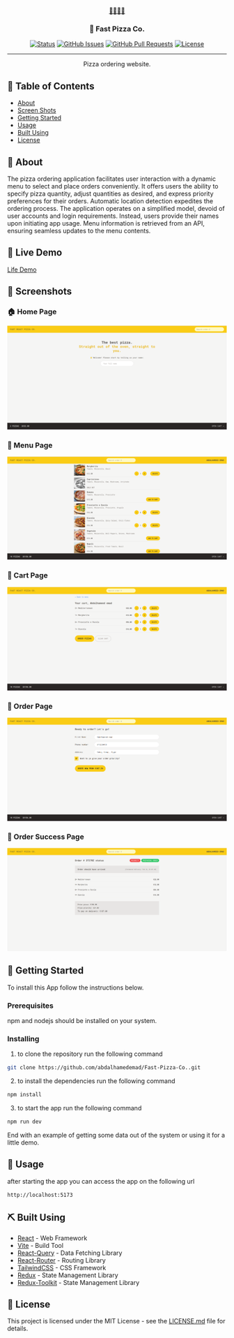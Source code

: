 <p align="center">
  <a href="" rel="noopener">
 🍕🍕🍕🍕</a>
</p>

<h3 align="center">🍕 Fast Pizza Co.</h3>

<div align="center">

[![Status](https://img.shields.io/badge/status-active-success.svg)]()
[![GitHub Issues](https://img.shields.io/github/issues/kylelobo/The-Documentation-Compendium.svg)](https://github.com/kylelobo/The-Documentation-Compendium/issues)
[![GitHub Pull Requests](https://img.shields.io/github/issues-pr/kylelobo/The-Documentation-Compendium.svg)](https://github.com/kylelobo/The-Documentation-Compendium/pulls)
[![License](https://img.shields.io/badge/license-MIT-blue.svg)](/LICENSE)

</div>

---

<p align="center"> Pizza ordering website.
    <br> 
</p>

## 📝 Table of Contents

- [About](#about)
- [Screen Shots](#screen_shots)
- [Getting Started](#getting_started)
- [Usage](#usage)
- [Built Using](#built_using)
- [License](#license)

## 🧐 About <a name = "about"></a>

The pizza ordering application facilitates user interaction with a dynamic menu to select and place orders conveniently. It offers users the ability to specify pizza quantity, adjust quantities as desired, and express priority preferences for their orders. Automatic location detection expedites the ordering process. The application operates on a simplified model, devoid of user accounts and login requirements. Instead, users provide their names upon initiating app usage. Menu information is retrieved from an API, ensuring seamless updates to the menu contents.
## 🚀 Live Demo <a name = "life_demo"></a>
<a href="https://fastpizzaco23.netlify.app" _target="blank">Life Demo</a>
## 📸 Screenshots <a name = "screen_shots"></a>

### 🏠 Home Page

![screenshot](https://github.com/abdalhamedemad/Fast-Pizza-Co./blob/main/screenshots/1.png?raw=true)

### 🍕 Menu Page

![screenshot](https://github.com/abdalhamedemad/Fast-Pizza-Co./blob/main/screenshots/2.png?raw=true)

### 🛒 Cart Page

![screenshot](https://github.com/abdalhamedemad/Fast-Pizza-Co./blob/main/screenshots/3.png?raw=true)

### 📝 Order Page

![screenshot](https://github.com/abdalhamedemad/Fast-Pizza-Co./blob/main/screenshots/4.png?raw=true)

### 💯 Order Success Page

![screenshot](https://github.com/abdalhamedemad/Fast-Pizza-Co./blob/main/screenshots/5.png?raw=true)

## 🏁 Getting Started <a name = "getting_started"></a>

To install this App follow the instructions below.

### Prerequisites

npm and nodejs should be installed on your system.

### Installing

1. to clone the repository run the following command

```bash
git clone https://github.com/abdalhamedemad/Fast-Pizza-Co..git
```

2. to install the dependencies run the following command

```bash
npm install
```

3. to start the app run the following command

```bash
npm run dev
```

End with an example of getting some data out of the system or using it for a little demo.

## 🎈 Usage <a name="usage"></a>

after starting the app you can access the app on the following url

```bash
http://localhost:5173
```

## ⛏️ Built Using <a name = "built_using"></a>

- [React](https://reactjs.org/) - Web Framework
- [Vite](https://vitejs.dev/) - Build Tool
- [React-Query](https://react-query.tanstack.com/) - Data Fetching Library
- [React-Router](https://reactrouter.com/) - Routing Library
- [TailwindCSS](https://tailwindcss.com/) - CSS Framework
- [Redux](https://redux.js.org/) - State Management Library
- [Redux-Toolkit](https://redux-toolkit.js.org/) - State Management Library

## 📄 License <a name = "authors"></a>

This project is licensed under the MIT License - see the [LICENSE.md](/LICENSE) file for details.
